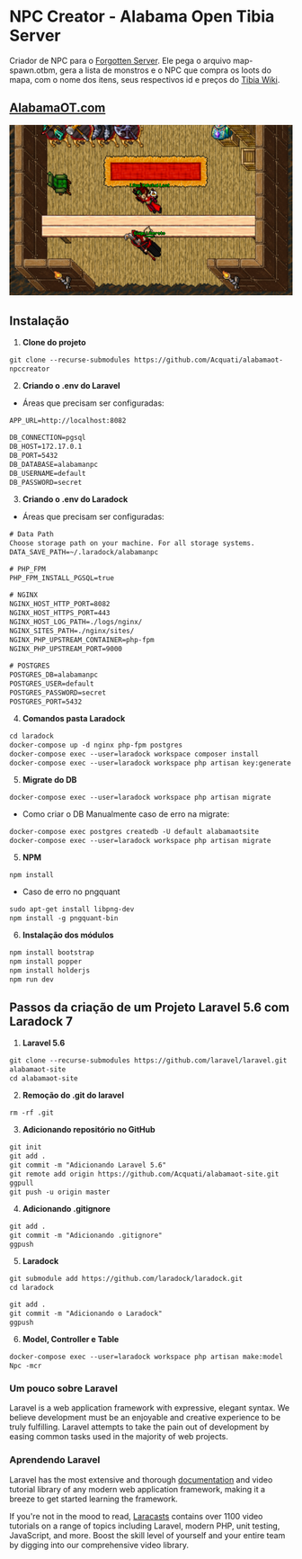# NPC Creator - Alabama Open Tibia Server

Criador de NPC para o [Forgotten Server](https://github.com/otland/forgottenserver).
Ele pega o arquivo map-spawn.otbm, gera a lista de monstros e o NPC que compra os loots do mapa, com o nome dos itens, seus respectivos id e preços do [Tibia Wiki](https://www.tibiawiki.com.br/).

## [AlabamaOT.com](http://www.alabamaot.com/)

![alt text](https://github.com/Acquati/alabamaot-npccreator/blob/master/public/images/npc-creator.png)

## Instalação

1. **Clone do projeto**

```
git clone --recurse-submodules https://github.com/Acquati/alabamaot-npccreator
```

2. **Criando o .env do Laravel**

- Áreas que precisam ser configuradas:
```
APP_URL=http://localhost:8082
```
```
DB_CONNECTION=pgsql
DB_HOST=172.17.0.1
DB_PORT=5432
DB_DATABASE=alabamanpc
DB_USERNAME=default
DB_PASSWORD=secret
```

3. **Criando o .env do Laradock**

- Áreas que precisam ser configuradas:
```
# Data Path
Choose storage path on your machine. For all storage systems.
DATA_SAVE_PATH=~/.laradock/alabamanpc
```
```
# PHP_FPM
PHP_FPM_INSTALL_PGSQL=true
```
```
# NGINX
NGINX_HOST_HTTP_PORT=8082
NGINX_HOST_HTTPS_PORT=443
NGINX_HOST_LOG_PATH=./logs/nginx/
NGINX_SITES_PATH=./nginx/sites/
NGINX_PHP_UPSTREAM_CONTAINER=php-fpm
NGINX_PHP_UPSTREAM_PORT=9000
```
```
# POSTGRES
POSTGRES_DB=alabamanpc
POSTGRES_USER=default
POSTGRES_PASSWORD=secret
POSTGRES_PORT=5432
```

4. **Comandos pasta Laradock**

```
cd laradock
docker-compose up -d nginx php-fpm postgres
docker-compose exec --user=laradock workspace composer install
docker-compose exec --user=laradock workspace php artisan key:generate
```

5. **Migrate do DB**

```
docker-compose exec --user=laradock workspace php artisan migrate
```
- Como criar o DB Manualmente caso de erro na migrate:
```
docker-compose exec postgres createdb -U default alabamaotsite
docker-compose exec --user=laradock workspace php artisan migrate
```

5. **NPM**

```
npm install
```
- Caso de erro no pngquant
```
sudo apt-get install libpng-dev
npm install -g pngquant-bin
```

6. **Instalação dos módulos**

```
npm install bootstrap
npm install popper
npm install holderjs
npm run dev
```

## Passos da criação de um Projeto Laravel 5.6 com Laradock 7

1. **Laravel 5.6**

```
git clone --recurse-submodules https://github.com/laravel/laravel.git alabamaot-site
cd alabamaot-site
```

2. **Remoção do .git do laravel**

```
rm -rf .git
```

3. **Adicionando repositório no GitHub**

```
git init
git add .
git commit -m "Adicionando Laravel 5.6"
git remote add origin https://github.com/Acquati/alabamaot-site.git
ggpull
git push -u origin master
```

4. **Adicionando .gitignore**

```
git add .
git commit -m "Adicionando .gitignore"
ggpush
```

5. **Laradock**

```
git submodule add https://github.com/laradock/laradock.git
cd laradock
```
```
git add .
git commit -m "Adicionando o Laradock"
ggpush
```

6. **Model, Controller e Table**

```
docker-compose exec --user=laradock workspace php artisan make:model Npc -mcr
```

### Um pouco sobre Laravel

Laravel is a web application framework with expressive, elegant syntax. We believe development must be an enjoyable and creative experience to be truly fulfilling. Laravel attempts to take the pain out of development by easing common tasks used in the majority of web projects.

### Aprendendo Laravel

Laravel has the most extensive and thorough [documentation](https://laravel.com/docs) and video tutorial library of any modern web application framework, making it a breeze to get started learning the framework.

If you're not in the mood to read, [Laracasts](https://laracasts.com) contains over 1100 video tutorials on a range of topics including Laravel, modern PHP, unit testing, JavaScript, and more. Boost the skill level of yourself and your entire team by digging into our comprehensive video library.